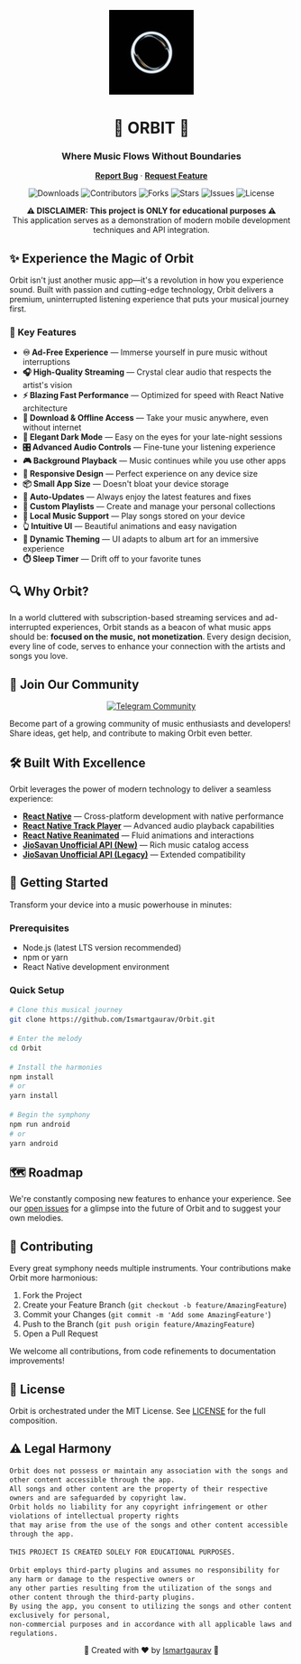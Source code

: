 <p align="center">
  <img src="Images/Logo.jpg" alt="Orbit Logo" width="150" height="150">
</p>

<h1 align="center">🎵 ORBIT 🎵</h1>
<h3 align="center">Where Music Flows Without Boundaries</h3>

<p align="center">
  <a href="https://github.com/Ismartgaurav/Orbit/issues"><strong>Report Bug</strong></a>
  ·
  <a href="https://github.com/Ismartgaurav/Orbit/issues"><strong>Request Feature</strong></a>
</p>

<p align="center">
  <img src="https://img.shields.io/github/downloads/Ismartgaurav/Orbit/total?style=for-the-badge&color=blue" alt="Downloads"/>
  <img src="https://img.shields.io/github/contributors/Ismartgaurav/Orbit?style=for-the-badge&color=green" alt="Contributors"/> 
  <img src="https://img.shields.io/github/forks/Ismartgaurav/Orbit?style=for-the-badge&color=purple" alt="Forks"/>
  <img src="https://img.shields.io/github/stars/Ismartgaurav/Orbit?style=for-the-badge&color=gold" alt="Stars"/>
  <img src="https://img.shields.io/github/issues/Ismartgaurav/Orbit?style=for-the-badge&color=orange" alt="Issues"/>
  <img src="https://img.shields.io/github/license/Ismartgaurav/Orbit?style=for-the-badge&color=teal" alt="License"/>
</p>


<p align="center">
  <b>⚠️ DISCLAIMER: This project is ONLY for educational purposes ⚠️</b><br>
  This application serves as a demonstration of modern mobile development techniques and API integration.
</p>

## ✨ Experience the Magic of Orbit

Orbit isn't just another music app—it's a revolution in how you experience sound. Built with passion and cutting-edge technology, Orbit delivers a premium, uninterrupted listening experience that puts your musical journey first.

### 🚀 Key Features

- **♾️ Ad-Free Experience** — Immerse yourself in pure music without interruptions
- **🎧 High-Quality Streaming** — Crystal clear audio that respects the artist's vision
- **⚡ Blazing Fast Performance** — Optimized for speed with React Native architecture
- **💾 Download & Offline Access** — Take your music anywhere, even without internet
- **🌙 Elegant Dark Mode** — Easy on the eyes for your late-night sessions
- **🎛️ Advanced Audio Controls** — Fine-tune your listening experience
- **🎮 Background Playback** — Music continues while you use other apps
- **📱 Responsive Design** — Perfect experience on any device size
- **📦 Small App Size** — Doesn't bloat your device storage
- **🔄 Auto-Updates** — Always enjoy the latest features and fixes
- **🧩 Custom Playlists** — Create and manage your personal collections
- **💽 Local Music Support** — Play songs stored on your device
- **👆 Intuitive UI** — Beautiful animations and easy navigation
- **🎨 Dynamic Theming** — UI adapts to album art for an immersive experience
- **⏱️ Sleep Timer** — Drift off to your favorite tunes

## 🔍 Why Orbit?

In a world cluttered with subscription-based streaming services and ad-interrupted experiences, Orbit stands as a beacon of what music apps should be: **focused on the music, not monetization**. Every design decision, every line of code, serves to enhance your connection with the artists and songs you love.

## 🤝 Join Our Community

<p align="center">
  <a href="https://t.me/+k7vvHEZ5DK5kZmI1">
    <img src="https://github-production-user-asset-6210df.s3.amazonaws.com/97950192/329830321-98d4e8b5-62c2-41ec-8d66-73d791181fca.png?X-Amz-Algorithm=AWS4-HMAC-SHA256&X-Amz-Credential=AKIAVCODYLSA53PQK4ZA%2F20250329%2Fus-east-1%2Fs3%2Faws4_request&X-Amz-Date=20250329T032743Z&X-Amz-Expires=300&X-Amz-Signature=28cd1ba1556130bdeaad9585051bad47cb4748628440b0bb818851ade60c9e4f&X-Amz-SignedHeaders=host" alt="Telegram Community" width="200">
  </a>
</p>

Become part of a growing community of music enthusiasts and developers! Share ideas, get help, and contribute to making Orbit even better.

## 🛠️ Built With Excellence

Orbit leverages the power of modern technology to deliver a seamless experience:

- **[React Native](https://reactnative.dev/)** — Cross-platform development with native performance
- **[React Native Track Player](https://rntp.dev/)** — Advanced audio playback capabilities
- **[React Native Reanimated](https://docs.swmansion.com/react-native-reanimated/)** — Fluid animations and interactions
- **[JioSavan Unofficial API (New)](https://jiosavan-api-with-playlist.vercel.app/)** — Rich music catalog access
- **[JioSavan Unofficial API (Legacy)](https://jio-savan-api-m39q.vercel.app/)** — Extended compatibility

## 🚀 Getting Started

Transform your device into a music powerhouse in minutes:

### Prerequisites

- Node.js (latest LTS version recommended)
- npm or yarn
- React Native development environment

### Quick Setup

```bash
# Clone this musical journey
git clone https://github.com/Ismartgaurav/Orbit.git

# Enter the melody
cd Orbit

# Install the harmonies
npm install
# or
yarn install

# Begin the symphony
npm run android
# or
yarn android
```

## 🗺️ Roadmap

We're constantly composing new features to enhance your experience. See our [open issues](https://github.com/Ismartgaurav/Orbit/issues) for a glimpse into the future of Orbit and to suggest your own melodies.

## 🤲 Contributing

Every great symphony needs multiple instruments. Your contributions make Orbit more harmonious:

1. Fork the Project
2. Create your Feature Branch (`git checkout -b feature/AmazingFeature`)
3. Commit your Changes (`git commit -m 'Add some AmazingFeature'`)
4. Push to the Branch (`git push origin feature/AmazingFeature`)
5. Open a Pull Request

We welcome all contributions, from code refinements to documentation improvements!

## 📜 License

Orbit is orchestrated under the MIT License. See [LICENSE](https://github.com/Ismartgaurav/Orbit/blob/main/LICENSE) for the full composition.


## ⚠️ Legal Harmony

```
Orbit does not possess or maintain any association with the songs and other content accessible through the app.
All songs and other content are the property of their respective owners and are safeguarded by copyright law.
Orbit holds no liability for any copyright infringement or other violations of intellectual property rights
that may arise from the use of the songs and other content accessible through the app.

THIS PROJECT IS CREATED SOLELY FOR EDUCATIONAL PURPOSES.

Orbit employs third-party plugins and assumes no responsibility for any harm or damage to the respective owners or
any other parties resulting from the utilization of the songs and other content through the third-party plugins.
By using the app, you consent to utilizing the songs and other content exclusively for personal,
non-commercial purposes and in accordance with all applicable laws and regulations.
```

<p align="center">🎵 Created with ❤️ by <a href="https://github.com/Ismartgaurav">Ismartgaurav</a> 🎵</p>
